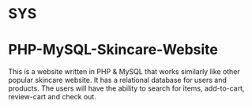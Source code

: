 # SYS 
# PHP-MySQL-Skincare-Website
This is a website written in PHP &amp; MySQL that works similarly like other popular skincare website. It has a relational database for users and products. The users will have the ability to search for items, add-to-cart, review-cart and check out.
